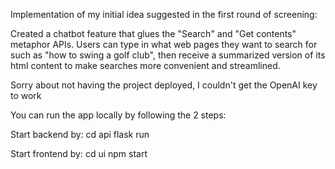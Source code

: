 Implementation of my initial idea suggested in the first round of screening:


Created a chatbot feature that glues the "Search" and "Get contents" metaphor APIs. Users can type in what web pages they want to search for such as "how to swing a golf club", then receive a summarized version of its html content to make searches more convenient and streamlined.

Sorry about not having the project deployed, I couldn't get the OpenAI key to work

You can run the app locally by following the 2 steps:

Start backend by:
cd api
flask run

Start frontend by:
cd ui
npm start